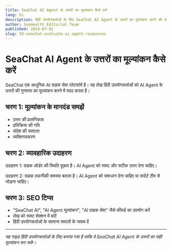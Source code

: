 ```yaml
---
title: SeaChat AI Agent के उत्तरों का मूल्यांकन कैसे करें
lang: hi
description: हिंदी उपयोगकर्ताओं के लिए SeaChat AI Agent के उत्तरों का मूल्यांकन करने की प्रक्रिया और SEO टिप्स।
author: SeaHealth Editorial Team
published: 2024-07-01
slug: 58-seachat-evaluate-ai-agent-responses
---
```


# SeaChat AI Agent के उत्तरों का मूल्यांकन कैसे करें

SeaChat एक आधुनिक AI ग्राहक सेवा प्लेटफॉर्म है। यह लेख हिंदी उपयोगकर्ताओं को AI Agent के उत्तरों की गुणवत्ता का मूल्यांकन करने में मदद करता है।

## चरण 1: मूल्यांकन के मानदंड समझें

- उत्तर की प्रासंगिकता
- प्रतिक्रिया की गति
- संदेश की स्पष्टता
- व्यक्तिगतकरण

## चरण 2: व्यावहारिक उदाहरण

उदाहरण 1: ग्राहक ऑर्डर की स्थिति पूछता है। AI Agent को स्पष्ट और सटीक उत्तर देना चाहिए।

उदाहरण 2: ग्राहक तकनीकी समस्या बताता है। AI Agent को समाधान देना चाहिए या सपोर्ट टीम से जोड़ना चाहिए।

## चरण 3: SEO टिप्स

- "SeaChat AI", "AI Agent मूल्यांकन", "AI ग्राहक सेवा" जैसे कीवर्ड का उपयोग करें
- लेख को स्पष्ट सेक्शन में बांटें
- हिंदी उपयोगकर्ताओं के सामान्य सवालों के जवाब दें

---

*यह गाइड हिंदी उपयोगकर्ताओं के लिए बनाया गया है ताकि वे SeaChat AI Agent के उत्तरों का सही मूल्यांकन कर सकें।*
